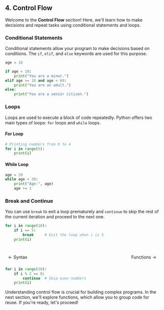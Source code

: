 ## 4. Control Flow

Welcome to the **Control Flow** section! Here, we'll learn how to make decisions and repeat tasks using conditional statements and loops.

### Conditional Statements

Conditional statements allow your program to make decisions based on conditions. The `if`, `elif`, and `else` keywords are used for this purpose.

```python
age = 18

if age < 18:
    print("You are a minor.")
elif age >= 18 and age < 60:
    print("You are an adult.")
else:
    print("You are a senior citizen.")
```

### Loops

Loops are used to execute a block of code repeatedly. Python offers two main types of loops: `for` loops and `while` loops.

#### For Loop

```python
# Printing numbers from 0 to 4
for i in range(5):
    print(i)
```

#### While Loop

```python
age = 20
while age < 30:
    print("Age:", age)
    age += 1
```

### Break and Continue

You can use `break` to exit a loop prematurely and `continue` to skip the rest of the current iteration and proceed to the next one.

```python
for i in range(10):
    if i == 5:
        break     # Exit the loop when i is 5
    print(i)
```

<br>

<div style="display: flex; justify-content: space-between; align-items: center;">
    <a href="https://bitquip.github.io/.NET-TDD/3_syntax_datatypes" style="margin: 10px; text-decoration: none;">← Syntax</a>
    <span style="margin: 10px;"></span>
    <a href="https://bitquip.github.io/.NET-TDD/5_functions" style="margin: 10px; text-decoration: none;">Functions →</a>
</div>

```python
for i in range(10):
    if i % 2 == 0:
        continue  # Skip even numbers
    print(i)
```

Understanding control flow is crucial for building complex programs. In the next section, we'll explore functions, which allow you to group code for reuse. If you're ready, let's proceed!
